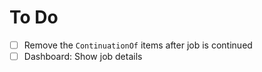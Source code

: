 # To Do

- [ ] Remove the `ContinuationOf` items after job is continued
- [ ] Dashboard: Show job details
